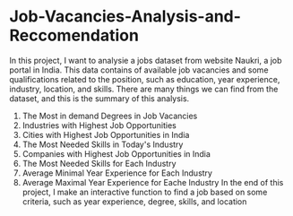 # Job-Vacancies-Analysis-and-Reccomendation
In this project, I want to analysie a jobs dataset from website Naukri, a job portal in India. This data contains of available job vacancies and some qualifications related to the position, such as education, year experience, industry, location, and skills. There are many things we can find from the dataset, and this is the summary of this analysis.
1. The Most in demand Degrees in Job Vacancies
2. Industries with Highest Job Opportunities
3. Cities with Highest Job Opportunities in India
4. The Most Needed Skills in Today's Industry
5. Companies with Highest Job Opportunities in India
6. The Most Needed Skills for Each Industry
7. Average Minimal Year Experience for Each Industry
8. Average Maximal Year Experience for Eache Industry
In the end of this project, I make an interactive function to find a job based on some criteria, such as year experience, degree, skills, and location
